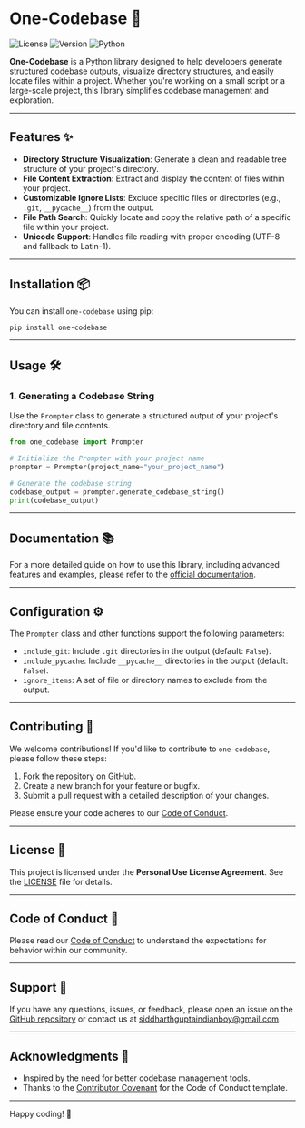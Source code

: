 # One-Codebase 🚀

![License](https://img.shields.io/badge/License-Personal%20Use%20License-blue)
![Version](https://img.shields.io/badge/Version-0.1-green)
![Python](https://img.shields.io/badge/Python-3.12-%233776AB)

**One-Codebase** is a Python library designed to help developers generate structured codebase outputs, visualize directory structures, and easily locate files within a project. Whether you're working on a small script or a large-scale project, this library simplifies codebase management and exploration.

---

## Features ✨

- **Directory Structure Visualization**: Generate a clean and readable tree structure of your project's directory.
- **File Content Extraction**: Extract and display the content of files within your project.
- **Customizable Ignore Lists**: Exclude specific files or directories (e.g., `.git`, `__pycache__`) from the output.
- **File Path Search**: Quickly locate and copy the relative path of a specific file within your project.
- **Unicode Support**: Handles file reading with proper encoding (UTF-8 and fallback to Latin-1).

---

## Installation 📦

You can install `one-codebase` using pip:

```bash
pip install one-codebase
```

---

## Usage 🛠️

### 1. Generating a Codebase String

Use the `Prompter` class to generate a structured output of your project's directory and file contents.

```python
from one_codebase import Prompter

# Initialize the Prompter with your project name
prompter = Prompter(project_name="your_project_name")

# Generate the codebase string
codebase_output = prompter.generate_codebase_string()
print(codebase_output)
```

---

## Documentation 📚

For a more detailed guide on how to use this library, including advanced features and examples, please refer to the [official documentation](https://your-documentation-link.com).

---

## Configuration ⚙️

The `Prompter` class and other functions support the following parameters:

- `include_git`: Include `.git` directories in the output (default: `False`).
- `include_pycache`: Include `__pycache__` directories in the output (default: `False`).
- `ignore_items`: A set of file or directory names to exclude from the output.

---

## Contributing 🤝

We welcome contributions! If you'd like to contribute to `one-codebase`, please follow these steps:

1. Fork the repository on GitHub.
2. Create a new branch for your feature or bugfix.
3. Submit a pull request with a detailed description of your changes.

Please ensure your code adheres to our [Code of Conduct](CODE_OF_CONDUCT.md).

---

## License 📜

This project is licensed under the **Personal Use License Agreement**. See the [LICENSE](LICENSE) file for details.

---

## Code of Conduct 📜

Please read our [Code of Conduct](CODE_OF_CONDUCT.md) to understand the expectations for behavior within our community.

---

## Support 💬

If you have any questions, issues, or feedback, please open an issue on the [GitHub repository](https://github.com/your-repo/one-codebase) or contact us at [siddharthguptaindianboy@gmail.com](mailto:siddharthguptaindianboy@gmail.com).

---

## Acknowledgments 🙏

- Inspired by the need for better codebase management tools.
- Thanks to the [Contributor Covenant](https://www.contributor-covenant.org/) for the Code of Conduct template.

---

Happy coding! 🎉
